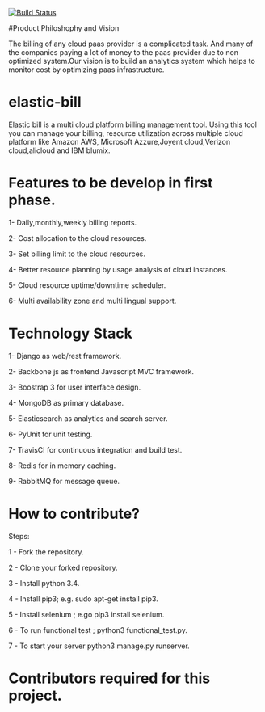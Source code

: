[![Build Status](https://travis-ci.org/cloudbiller/elastic-bill.svg?branch=master)](https://travis-ci.org/cloudbiller/elastic-bill)

#Product Philoshophy and Vision

The billing of any cloud paas provider is a complicated task. And many of the companies paying a lot of money to the paas provider due to non optimized system.Our vision is to build an analytics system which helps to monitor cost by optimizing paas infrastructure.

# elastic-bill

Elastic bill is a multi cloud platform billing management tool. Using this tool you can manage your billing, resource utilization across multiple cloud platform like Amazon AWS, Microsoft Azzure,Joyent cloud,Verizon cloud,alicloud and IBM blumix.

# Features to be develop in first phase.

1- Daily,monthly,weekly billing reports.

2- Cost allocation to the cloud resources.

3- Set billing limit to the cloud resources.

4- Better resource planning by usage analysis of cloud instances.

5- Cloud resource uptime/downtime scheduler. 

6- Multi availability zone and multi lingual support.

# Technology Stack

1- Django as web/rest framework.

2- Backbone js as frontend Javascript MVC framework.

3- Boostrap 3 for user interface design.

4- MongoDB as primary database.

5- Elasticsearch as analytics and search server.

6- PyUnit for unit testing.

7- TravisCI for continuous integration and build test. 

8- Redis for in memory caching.

9- RabbitMQ for message queue.

# How to contribute?

Steps:

1 - Fork the repository.

2 - Clone your forked repository.

3 - Install python 3.4.

4 - Install pip3; e.g. sudo apt-get install pip3.

5 - Install selenium ; e.go pip3 install selenium.

6 - To run functional test ; python3 functional_test.py.

7 - To start your server python3 manage.py runserver.

# Contributors required for this project.



